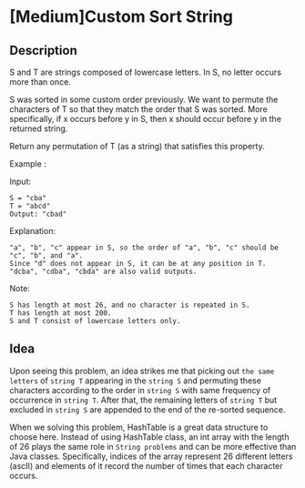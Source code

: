 [Medium]Custom Sort String
===

## Description
S and T are strings composed of lowercase letters. In S, no letter occurs more than once.

S was sorted in some custom order previously. We want to permute the characters of T so that they match the order that S was sorted. More specifically, if x occurs before y in S, then x should occur before y in the returned string.

Return any permutation of T (as a string) that satisfies this property.

Example :

Input: 

    S = "cba"
    T = "abcd"
    Output: "cbad"
    
Explanation: 

    "a", "b", "c" appear in S, so the order of "a", "b", "c" should be "c", "b", and "a". 
    Since "d" does not appear in S, it can be at any position in T. "dcba", "cdba", "cbda" are also valid outputs.

Note:

    S has length at most 26, and no character is repeated in S.
    T has length at most 200.
    S and T consist of lowercase letters only.

## Idea
Upon seeing this problem, an idea strikes me that picking out `the same letters` of `string T` appearing in the `string S` and permuting these characters according to the order in `string S` with same frequency of occurrence in `string T`. After that, the remaining letters of `string T` but excluded in `string S` are appended to the end of the re-sorted sequence.

When we solving this problem, HashTable is a great data structure to choose here. Instead of using HashTable class, an int array with the length of 26 plays the same role in `String problems` and can be more effective than Java classes. Specifically, indices of the array represent 26 different letters (ascII) and elements of it record the number of times that each character occurs.
